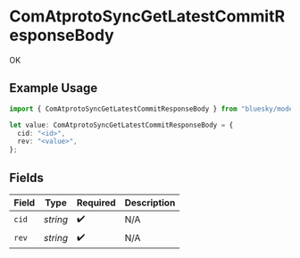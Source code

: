 # ComAtprotoSyncGetLatestCommitResponseBody

OK

## Example Usage

```typescript
import { ComAtprotoSyncGetLatestCommitResponseBody } from "bluesky/models/operations";

let value: ComAtprotoSyncGetLatestCommitResponseBody = {
  cid: "<id>",
  rev: "<value>",
};
```

## Fields

| Field              | Type               | Required           | Description        |
| ------------------ | ------------------ | ------------------ | ------------------ |
| `cid`              | *string*           | :heavy_check_mark: | N/A                |
| `rev`              | *string*           | :heavy_check_mark: | N/A                |